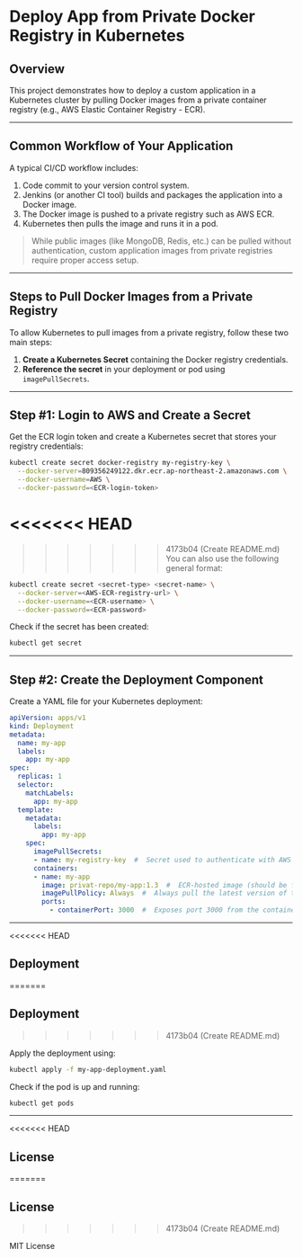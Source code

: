 # Deploy App from Private Docker Registry in Kubernetes

## Overview

This project demonstrates how to deploy a custom application in a Kubernetes cluster by pulling Docker images from a private container registry (e.g., AWS Elastic Container Registry - ECR).

---

## Common Workflow of Your Application

A typical CI/CD workflow includes:

1. Code commit to your version control system.
2. Jenkins (or another CI tool) builds and packages the application into a Docker image.
3. The Docker image is pushed to a private registry such as AWS ECR.
4. Kubernetes then pulls the image and runs it in a pod.

> While public images (like MongoDB, Redis, etc.) can be pulled without authentication, custom application images from private registries require proper access setup.

---

## Steps to Pull Docker Images from a Private Registry

To allow Kubernetes to pull images from a private registry, follow these two main steps:

1. **Create a Kubernetes Secret** containing the Docker registry credentials.
2. **Reference the secret** in your deployment or pod using `imagePullSecrets`.

---

## Step #1: Login to AWS and Create a Secret

Get the ECR login token and create a Kubernetes secret that stores your registry credentials:

```bash
kubectl create secret docker-registry my-registry-key \
  --docker-server=809356249122.dkr.ecr.ap-northeast-2.amazonaws.com \
  --docker-username=AWS \
  --docker-password=<ECR-login-token>
```
<<<<<<< HEAD
=======

>>>>>>> 4173b04 (Create README.md)
You can also use the following general format:

```bash
kubectl create secret <secret-type> <secret-name> \
  --docker-server=<AWS-ECR-registry-url> \
  --docker-username=<ECR-username> \
  --docker-password=<ECR-password>
```

Check if the secret has been created:

```bash
kubectl get secret
```

---

## Step #2: Create the Deployment Component

Create a YAML file for your Kubernetes deployment:

```yaml
apiVersion: apps/v1
kind: Deployment
metadata:
  name: my-app
  labels:
    app: my-app
spec:
  replicas: 1
  selector:
    matchLabels:
      app: my-app
  template:
    metadata:
      labels:
        app: my-app
    spec:
      imagePullSecrets:
      - name: my-registry-key  #  Secret used to authenticate with AWS ECR
      containers:
      - name: my-app
        image: privat-repo/my-app:1.3  #  ECR-hosted image (should be full ECR URL like <aws_account_id>.dkr.ecr.<region>.amazonaws.com/my-app:1.3)
        imagePullPolicy: Always  #  Always pull the latest version of the image
        ports:
          - containerPort: 3000  #  Exposes port 3000 from the container
```

---

<<<<<<< HEAD
## Deployment
=======
##  Deployment
>>>>>>> 4173b04 (Create README.md)

Apply the deployment using:

```bash
kubectl apply -f my-app-deployment.yaml
```

Check if the pod is up and running:

```bash
kubectl get pods
```

---

<<<<<<< HEAD
## License
=======
##  License
>>>>>>> 4173b04 (Create README.md)

MIT License
